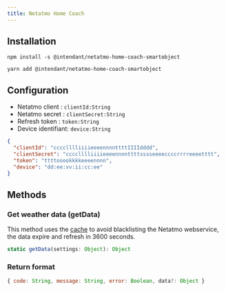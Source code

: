 ```yaml
---
title: Netatmo Home Coach
---
```


## Installation
```
npm install -s @intendant/netatmo-home-coach-smartobject
```
```
yarn add @intendant/netatmo-home-coach-smartobject
```

## Configuration

- Netatmo client : `clientId:String` 
- Netatmo secret : `clientSecret:String`  
- Refresh token : `token:String` 
- Device identifiant: `device:String` 

```json
{
  "clientId": "cccclllliiiieeeennnnttttIIIIdddd",
  "clientSecret": "cccclllliiiieeeennnnttttsssseeeeccccrrrreeeetttt",
  "token": "ttttooookkkkeeeennnn",
  "device": "dd:ee:vv:ii:cc:ee"
}
```
## Methods
### Get weather data (getData)
This method uses the [cache](/docs/core#core) to avoid blacklisting the Netatmo webservice, the data expire and refresh in 3600 seconds.
```js 
static getData(settings: Object): Object 
```
### Return format
```js 
{ code: String, message: String, error: Boolean, data?: Object } 
```